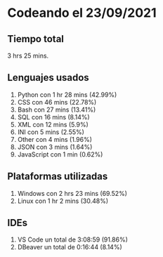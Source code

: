 # Codeando el 23/09/2021

## Tiempo total
3 hrs 25 mins.

## Lenguajes usados
1. Python con 1 hr 28 mins (42.99%)
1. CSS con 46 mins (22.78%)
1. Bash con 27 mins (13.41%)
1. SQL con 16 mins (8.14%)
1. XML con 12 mins (5.9%)
1. INI con 5 mins (2.55%)
1. Other con 4 mins (1.96%)
1. JSON con 3 mins (1.64%)
1. JavaScript con 1 min (0.62%)

## Plataformas utilizadas
1. Windows con 2 hrs 23 mins (69.52%)
1. Linux con 1 hr 2 mins (30.48%)

## IDEs
1. VS Code un total de 3:08:59 (91.86%)
1. DBeaver un total de 0:16:44 (8.14%)
